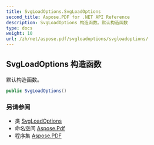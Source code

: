 ```yaml
---
title: SvgLoadOptions.SvgLoadOptions
second_title: Aspose.PDF for .NET API Reference
description: SvgLoadOptions 构造函数。默认构造函数
type: docs
weight: 10
url: /zh/net/aspose.pdf/svgloadoptions/svgloadoptions/
---
```

## SvgLoadOptions 构造函数

默认构造函数。

```csharp
public SvgLoadOptions()
```

### 另请参阅

* 类 [SvgLoadOptions](../)
* 命名空间 [Aspose.Pdf](../../../aspose.pdf/)
* 程序集 [Aspose.PDF](../../../)